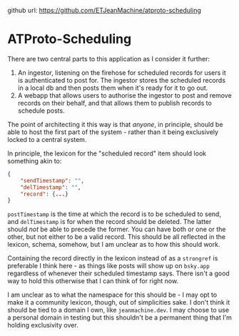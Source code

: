 github url: https://github.com/ETJeanMachine/atproto-scheduling
# ATProto-Scheduling
There are two central parts to this application as I consider it further:
1. An ingestor, listening on the firehose for scheduled records for users it is authenticated to post for. The ingestor stores the scheduled records in a local db and then posts them when it's ready for it to go out.
2. A webapp that allows users to authorise the ingestor to post and remove records on their behalf, and that allows them to publish records to schedule posts.

The point of architecting it this way is that *anyone*, in principle, should be able to host the first part of the system - rather than it being exclusively locked to a central system. 

In principle, the lexicon for the "scheduled record" item should look something akin to:
```json
{
	"sendTimestamp": "",
	"delTimestamp": "",
	"record": {...}
}
```

`postTimestamp` is the time at which the record is to be scheduled to send, and `delTimestamp` is for when the record should be deleted. The latter should *not* be able to precede the former. You can have both or one or the other, but not either to be a valid record. This should be all reflected in the lexicon, schema, somehow, but I am unclear as to how this should work.

Containing the record directly in the lexicon instead of as a `strongref` is preferable I think here - as things like posts will show up on `bsky.app` regardless of whenever their scheduled timestamp says. There isn't a good way to hold this otherwise that I can think of for right now.

I am unclear as to what the namespace for this should be - I may opt to make it a community lexicon, though, out of simplicities sake. I don't think it should be tied to a domain I own, like `jeanmachine.dev`. I may choose to use a personal domain in testing but this shouldn't be a permanent thing that I'm holding exclusivity over.